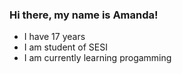 ### Hi there, my name is Amanda!


- I have 17 years 
- I am student of SESI
- I am currently learning progamming


